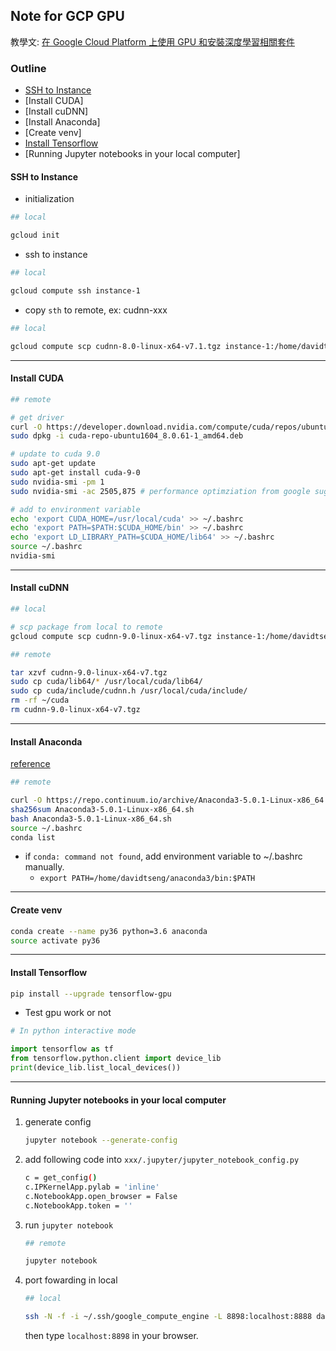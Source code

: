 ## Note for GCP GPU

教學文: [在 Google Cloud Platform 上使用 GPU 和安裝深度學習相關套件](https://medium.com/@kstseng/%E5%9C%A8-google-cloud-platform-%E4%B8%8A%E4%BD%BF%E7%94%A8-gpu-%E5%92%8C%E5%AE%89%E8%A3%9D%E6%B7%B1%E5%BA%A6%E5%AD%B8%E7%BF%92%E7%9B%B8%E9%97%9C%E5%A5%97%E4%BB%B6-1b118e291015)

### Outline

* [SSH to Instance](#ssh-to-instance)
* [Install CUDA]
* [Install cuDNN]
* [Install Anaconda]
* [Create venv]
* [Install Tensorflow](#install-tensorflow)
* [Running Jupyter notebooks in your local computer]




#### SSH to Instance

* initialization

```bash
## local

gcloud init
```
* ssh to instance

```bash
## local

gcloud compute ssh instance-1
```

* copy `sth` to remote, ex: cudnn-xxx

```bash
## local

gcloud compute scp cudnn-8.0-linux-x64-v7.1.tgz instance-1:/home/davidtseng
```

---

#### Install CUDA

```bash
## remote

# get driver
curl -O https://developer.download.nvidia.com/compute/cuda/repos/ubuntu1604/x86_64/cuda-repo-ubuntu1604_8.0.61-1_amd64.deb
sudo dpkg -i cuda-repo-ubuntu1604_8.0.61-1_amd64.deb

# update to cuda 9.0
sudo apt-get update
sudo apt-get install cuda-9-0
sudo nvidia-smi -pm 1
sudo nvidia-smi -ac 2505,875 # performance optimziation from google suggestion

# add to environment variable
echo 'export CUDA_HOME=/usr/local/cuda' >> ~/.bashrc
echo 'export PATH=$PATH:$CUDA_HOME/bin' >> ~/.bashrc
echo 'export LD_LIBRARY_PATH=$CUDA_HOME/lib64' >> ~/.bashrc
source ~/.bashrc
nvidia-smi
```

---

#### Install cuDNN

```bash
## local

# scp package from local to remote
gcloud compute scp cudnn-9.0-linux-x64-v7.tgz instance-1:/home/davidtseng
```


```bash
## remote

tar xzvf cudnn-9.0-linux-x64-v7.tgz
sudo cp cuda/lib64/* /usr/local/cuda/lib64/
sudo cp cuda/include/cudnn.h /usr/local/cuda/include/
rm -rf ~/cuda
rm cudnn-9.0-linux-x64-v7.tgz
```

---

#### Install Anaconda

[reference](https://www.digitalocean.com/community/tutorials/how-to-install-the-anaconda-python-distribution-on-ubuntu-16-04)

```bash
## remote

curl -O https://repo.continuum.io/archive/Anaconda3-5.0.1-Linux-x86_64.sh
sha256sum Anaconda3-5.0.1-Linux-x86_64.sh
bash Anaconda3-5.0.1-Linux-x86_64.sh
source ~/.bashrc
conda list
```

* if `conda: command not found`, add environment variable to ~/.bashrc manually.
	* `export PATH=/home/davidtseng/anaconda3/bin:$PATH`

---

#### Create venv

```bash
conda create --name py36 python=3.6 anaconda
source activate py36
```

---

#### Install Tensorflow

```bash
pip install --upgrade tensorflow-gpu
```

* Test gpu work or not

```python
# In python interactive mode

import tensorflow as tf
from tensorflow.python.client import device_lib
print(device_lib.list_local_devices())
```

---

#### Running Jupyter notebooks in your local computer

1. generate config

	```bash
	jupyter notebook --generate-config
	```

2. add following code into `xxx/.jupyter/jupyter_notebook_config.py`

	```bash
	c = get_config()
	c.IPKernelApp.pylab = 'inline'
	c.NotebookApp.open_browser = False
	c.NotebookApp.token = ''
	```
3. run `jupyter notebook`

	```bash
	## remote
	
	jupyter notebook
	```

4. port fowarding in local

	```bash
	## local
	
	ssh -N -f -i ~/.ssh/google_compute_engine -L 8898:localhost:8888 davidtseng@<IP-address-of-your-GPU-instance>
	```
	
	then type `localhost:8898` in your browser.
	

